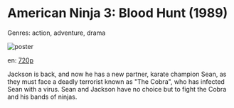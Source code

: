 # American Ninja 3: Blood Hunt (1989)

Genres: action, adventure, drama

![poster](http://image.tmdb.org/t/p/w500/c7oNrk8bRg0BlmtvidhVD8ivPYT.jpg)

en:
  [720p](magnet:?xt=urn:btih:6cf0c68c1bb1262a21001ea95cae61a73dfb3345&dn=American+Ninja+3%3A+Blood+Hunt+%281989%29+720p+BrRip+x264+-+YIFY&tr=udp%3A%2F%2Ftracker.openbittorrent.com%3A80%2Fannounce&tr=udp%3A%2F%2Fglotorrents.pw%3A6969%2Fannounce&tr=udp%3A%2F%2Ftracker.openbittorrent.com%3A80%2Fannounce&tr=udp%3A%2F%2Ftracker.opentrackr.org%3A1337%2Fannounce&tr=udp%3A%2F%2Fzer0day.to%3A1337%2Fannounce&tr=udp%3A%2F%2Ftracker.coppersurfer.tk%3A6969%2Fannounce)
  


Jackson is back, and now he has a new partner, karate champion Sean, as they must face a deadly terrorist known as "The Cobra", who has infected Sean with a virus. Sean and Jackson have no choice but to fight the Cobra and his bands of ninjas.